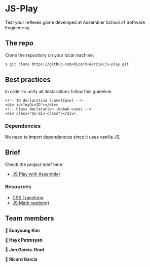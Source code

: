 # JS-Play

Test your reflexes game developed at Assembler School of Software Engineering

## The repo

Clone the repository on your local machine:

```bash
$ git clone https://github.com/Ricard-Garcia/js-play.git
```

## Best practices

In order to unify all declarations follow this guideline

```
<!-- ID declaration (camelCase) -->
<div id="myDivID"></div>
<!-- Class declaration (kebab-case) -->
<div class="my-div-class"></div>

```

### Dependencies

No need to import dependencies since it uses vanilla JS.


## Brief

Check the project brief here:

- [JS Play with Assembler](https://docs.google.com/document/d/1Lej0MwOvlJJiD8fPIU3zu4LVSbi5kwQbnZMLNHTdII4/edit?ts=605dda99)


### Resources

- [CSS Transform](https://css-tricks.com/almanac/properties/t/transform/)
- [JS Math.random()](https://www.w3schools.com/jsref/jsref_random.asp)


## Team members <!-- omit in toc -->

👤 **Eunyoung Kim**

👤 **Hayk Petrosyan**

👤 **Jon García-Orad**

👤 **Ricard Garcia**

